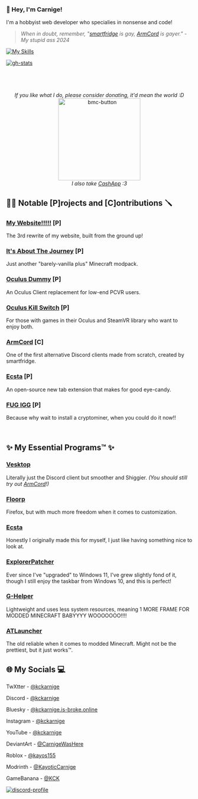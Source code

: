### 👋 Hey, I'm Carnige!

I'm a hobbyist web developer who specialies in nonsense and code!

> *When in doubt, remember, "[smartfridge](https://github.com/smartfrigde) is gay, [ArmCord](https://github.com/ArmCord/ArmCord) is gayer." - My stupid ass 2024*

[![My Skills](https://skillicons.dev/icons?i=js,html,css,nodejs,electron,ps)](https://skillicons.dev)

[![gh-stats](https://github-readme-stats.vercel.app/api/top-langs/?username=kckarnige&bg_color=1a1c1f&hide_border=true&theme=dark&border_radius=8px&layout=compact&hide=powershell,lua,c%2B%2B,makefile)](https://github.com/anuraghazra/github-readme-stats)

<h1></h1>
<br>

<p align="center">
  <i>If you like what I do, please consider donating, it'd mean the world :D</i>
  <br>
  <a href="https://www.buymeacoffee.com/kckarnige" target="_blank">
    <img width="222" alt="bmc-button" src="https://github.com/kckarnige/kckarnige/assets/32397453/8da1edcc-2c3b-4628-8d82-4b53025a16ee">
  </a>
  <br>
  <i>I also take <a href="https://cash.app/$kckarnige">CashApp</a> :3</i>
</p>


## 👷‍♂️ Notable [P]rojects and [C]ontributions 🪛

### [My Website!!!!!](https://kckarnige.github.io/) [P]
The 3rd rewrite of my website, built from the ground up!

### [It's About The Journey](https://iatj-modpack.github.io/) [P]
Just another "barely-vanilla plus" Minecraft modpack.

### [Oculus Dummy](https://github.com/kckarnige/OculusDummy) [P]
An Oculus Client replacement for low-end PCVR users.

### [Oculus Kill Switch](https://github.com/kckarnige/OculusKillSwitch) [P]
For those with games in their Oculus and SteamVR library who want to enjoy both.

### [ArmCord](https://github.com/ArmCord/ArmCord) [C]
One of the first alternative Discord clients made from scratch, created by smartfridge.

### [Ecsta](https://github.com/kckarnige/EcstaTab) [P]
An open-source new tab extension that makes for good eye-candy.

### [FUG IGG](https://gist.github.com/kckarnige/6dfff1025b5da69399c26957ee47b445) [P]
Because why wait to install a cryptominer, when you could do it now!!

<br>

## ✨ My Essential Programs™ ✨

### [Vesktop](https://github.com/Vencord/Vesktop)
Literally just the Discord client but smoother and Shiggier. *(You should still try out [ArmCord](https://github.com/ArmCord/ArmCord)!)*

### [Floorp](https://github.com/floorp-Projects/floorp)
Firefox, but with much more freedom when it comes to customization.

### [Ecsta](https://github.com/kckarnige/EcstaTab)
Honestly I originally made this for myself, I just like having something nice to look at.

### [ExplorerPatcher](https://github.com/valinet/ExplorerPatcher)
Ever since I've "upgraded" to Windows 11, I've grew slightly fond of it, though I still enjoy the taskbar from Windows 10, and this is perfect!

### [G-Helper](https://github.com/seerge/g-helper)
Lightweight and uses less system resources, meaning 1 MORE FRAME FOR MODDED MINECRAFT BABYYYY WOOOOOOO!!!!

### [ATLauncher](https://github.com/ATLauncher/ATLauncher)
The old reliable when it comes to modded Minecraft. Might not be the prettiest, but it just works™.

## 🌐 My Socials 💻

TwXtter - [@kckarnige](https://x.com/kckarnige)

Discord - [@kckarnige](https://discord.com/users/634168893644210186)

Bluesky - [@kckarnige.is-broke.online](https://bsky.app/profile/kckarnige.is-broke.online)

Instagram - [@kckarnige](https://instagram.com/kckarnige)

YouTube - [@kckarnige](https://www.youtube.com/channel/UCHDWD1G20SVO399jCS0LDNQ)

DeviantArt - [@CarnigeWasHere](https://www.deviantart.com/carnigewashere)

Roblox - [@kayos155](https://www.roblox.com/users/154248006/profile)

Modrinth - [@KayoticCarnige](https://modrinth.com/user/KayoticCarnige)

GameBanana - [@KCK](https://gamebanana.com/members/1716410)

[![discord-profile](https://lanyard.kyrie25.me/api/634168893644210186?bg=1a1c1f&borderRadius=8px&gradient=aaaaaa&hideDiscrim=true&globalName=true&idleMessage="I'm%20half%20the%20man%20I%20was%20this%20time%20last%20year!"&useDisplayName=true)](https://github.com/kyrie25/lanyard-profile-readme)
